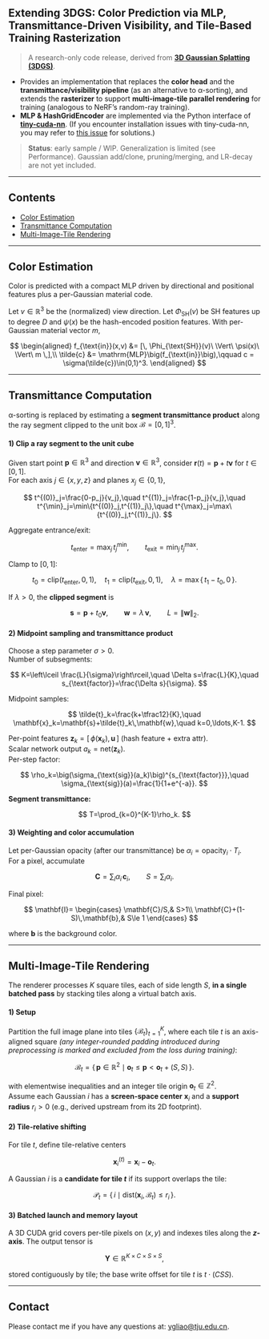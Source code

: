 ## Extending 3DGS: Color Prediction via MLP, Transmittance-Driven Visibility, and Tile-Based Training Rasterization 
 
> A research-only code release, derived from [**3D Gaussian Splatting (3DGS)**](https://github.com/graphdeco-inria/gaussian-splatting). 
 
* Provides an implementation that replaces the **color head** and the **transmittance/visibility pipeline** (as an alternative to α-sorting), and extends the **rasterizer** to support **multi-image-tile parallel rendering** for training (analogous to NeRF’s random-ray training). 
* **MLP & HashGridEncoder** are implemented via the Python interface of [**tiny-cuda-nn**](https://github.com/nvlabs/tiny-cuda-nn#pytorch-extension). (If you encounter installation issues with tiny-cuda-nn, you may refer to [this issue](https://github.com/NVlabs/tiny-cuda-nn/issues/195#issuecomment-1316275803) for solutions.) 
 
> **Status**: early sample / WIP. Generalization is limited (see Performance). Gaussian add/clone, pruning/merging, and LR-decay are not yet included. 
--- 
 
## Contents 
 
* [Color Estimation](#color-estimation) 
* [Transmittance Computation](#transmittance-computation) 
* [Multi-Image-Tile Rendering](#multi-image-tile-rendering) 

--- 
## Color Estimation 
 
Color is predicted with a compact MLP driven by directional and positional features plus a per-Gaussian material code. 
 
Let $v\in\mathbb{R}^3$ be the (normalized) view direction. Let $\Phi_{\text{SH}}(v)$ be SH features up to degree $D$ and $\psi(x)$ be the hash-encoded position features. With per-Gaussian material vector $m$, 
 
$$
\begin{aligned}
f_{\text{in}}(x,v) &= [\, \Phi_{\text{SH}}(v)\ \Vert\ \psi(x)\ \Vert\ m \,],\\
\tilde{c} &= \mathrm{MLP}\big(f_{\text{in}}\big),\qquad
c = \sigma(\tilde{c})\in(0,1)^3.
\end{aligned}
$$

--- 
 
## Transmittance Computation 
 
α-sorting is replaced by estimating a **segment transmittance product** along the ray segment clipped to the unit box $\mathcal{B}=[0,1]^3$. 
 
#### 1) Clip a ray segment to the unit cube 
 
Given start point $\mathbf{p}\in\mathbb{R}^3$ and direction $\mathbf{v}\in\mathbb{R}^3$, consider $\mathbf{r}(t)=\mathbf{p}+t\mathbf{v}$ for $t\in[0,1]$.  
For each axis $j\in\{x,y,z\}$ and planes $x_j\in\{0,1\}$, 
 
$$
t^{(0)}_j=\frac{0-p_j}{v_j},\quad
t^{(1)}_j=\frac{1-p_j}{v_j},\quad
t^{\min}_j=\min\{t^{(0)}_j,t^{(1)}_j\},\quad
t^{\max}_j=\max\{t^{(0)}_j,t^{(1)}_j\}.
$$
 
Aggregate entrance/exit: 
 
$$
t_{\text{enter}}=\max_j\, t^{\min}_j,\qquad
t_{\text{exit}}=\min_j\, t^{\max}_j.
$$
 
Clamp to $[0,1]$: 
 
$$
t_0=\mathrm{clip}(t_{\text{enter}},0,1),\quad
t_1=\mathrm{clip}(t_{\text{exit}},0,1),\quad
\lambda=\max\{\,t_1-t_0,\,0\,\}.
$$
 
If $\lambda>0$, the **clipped segment** is 
 
$$
\mathbf{s}=\mathbf{p}+t_0\mathbf{v},\qquad
\mathbf{w}=\lambda\,\mathbf{v},\qquad
L=\lVert \mathbf{w}\rVert_2.
$$
 
#### 2) Midpoint sampling and transmittance product 
 
Choose a step parameter $\sigma>0$.  
Number of subsegments: 
 
$$
K=\left\lceil \frac{L}{\sigma}\right\rceil,\quad
\Delta s=\frac{L}{K},\quad
s_{\text{factor}}=\frac{\Delta s}{\sigma}.
$$
 
Midpoint samples: 
 
$$
\tilde{t}_k=\frac{k+\tfrac12}{K},\quad
\mathbf{x}_k=\mathbf{s}+\tilde{t}_k\,\mathbf{w},\quad k=0,\ldots,K-1.
$$
 
Per-point features $\mathbf{z}_k=[\,\phi(\mathbf{x}_k),\,\mathbf{u}\,]$ (hash feature + extra attr).  
Scalar network output $a_k=\mathrm{net}(\mathbf{z}_k)$.  
Per-step factor: 
 
$$
\rho_k=\big(\sigma_{\text{sig}}(a_k)\big)^{s_{\text{factor}}},\quad
\sigma_{\text{sig}}(a)=\frac{1}{1+e^{-a}}.
$$
 
**Segment transmittance:** 
 
$$
T=\prod_{k=0}^{K-1}\rho_k.
$$
 
#### 3) Weighting and color accumulation  
Let per-Gaussian opacity (after our transmittance) be $\alpha_i = \mathrm{opacity}_i \cdot T_i$.  
For a pixel, accumulate 
 
$$
\mathbf{C} = \sum_i \alpha_i\,\mathbf{c}_i,\qquad
S=\sum_i \alpha_i.
$$
 
Final pixel: 
 
$$
\mathbf{I}=
\begin{cases}
\mathbf{C}/S,& S>1\\
\mathbf{C}+(1-S)\,\mathbf{b},& S\le 1
\end{cases}
$$
 
where $\mathbf{b}$ is the background color. 

--- 
 
## Multi-Image-Tile Rendering 
 
The renderer processes $K$ square tiles, each of side length $S$, **in a single batched pass** by stacking tiles along a virtual batch axis. 
 
#### 1) Setup 
 
Partition the full image plane into tiles $\{\mathcal{B}_t\}_{t=1}^K$, where each tile $t$ is an axis-aligned square *(any integer-rounded padding introduced during preprocessing is marked and excluded from the loss during training)*: 
 
$$
\mathcal{B}_t=\{\,\mathbf{p}\in\mathbb{R}^2 \mid \mathbf{o}_t \le \mathbf{p} < \mathbf{o}_t+(S,S)\,\}.
$$
 
with elementwise inequalities and an integer tile origin $\mathbf{o}_t\in\mathbb{Z}^2$.  
Assume each Gaussian $i$ has a **screen-space center** $\mathbf{x}_i$ and a **support radius** $r_i>0$ (e.g., derived upstream from its 2D footprint). 
 
#### 2) Tile-relative shifting 
 
For tile $t$, define tile-relative centers 
 
$$
\mathbf{x}_i^{(t)}=\mathbf{x}_i-\mathbf{o}_t .
$$
 
A Gaussian $i$ is a **candidate for tile $t$** if its support overlaps the tile: 
 
$$
\mathcal{P}_t=\{\, i \mid \mathrm{dist}(\mathbf{x}_i,\mathcal{B}_t)\le r_i \,\}.
$$
 
#### 3) Batched launch and memory layout 
 
A 3D CUDA grid covers per-tile pixels on $(x,y)$ and indexes tiles along the **$z$-axis**. The output tensor is 
 
$$
\mathbf{Y}\in\mathbb{R}^{K\times C\times S\times S},
$$
 
stored contiguously by tile; the base write offset for tile $t$ is $t\cdot(C S S)$. 

--- 
## Contact 
 
Please contact me if you have any questions at: [ygliao@tju.edu.cn](mailto:ygliao@tju.edu.cn).
